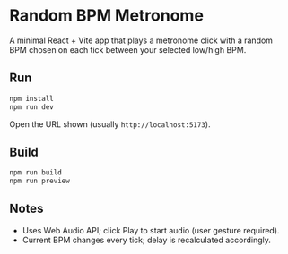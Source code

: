 # Random BPM Metronome

A minimal React + Vite app that plays a metronome click with a random BPM chosen on each tick between your selected low/high BPM.

## Run

```bash
npm install
npm run dev
```

Open the URL shown (usually `http://localhost:5173`).

## Build

```bash
npm run build
npm run preview
```

## Notes

- Uses Web Audio API; click Play to start audio (user gesture required).
- Current BPM changes every tick; delay is recalculated accordingly.
